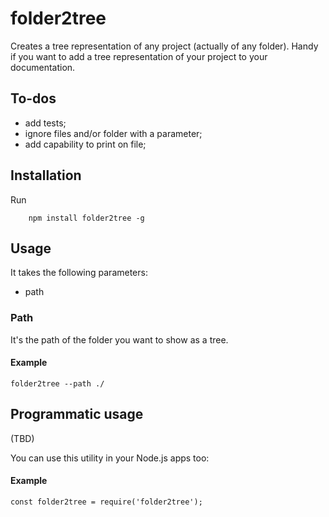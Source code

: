 # folder2tree #

Creates a tree representation of any project (actually of any folder). Handy if you want to add a tree 
representation of your project to your documentation.

## To-dos

- add tests;
- ignore files and/or folder with a parameter;
- add capability to print on file;

## Installation ##
Run 

```
    npm install folder2tree -g
```

## Usage ##
It takes the following parameters:

- path

### Path ###

It's the path of the folder you want to show as a tree.

#### Example ####

```
folder2tree --path ./
```

## Programmatic usage ##

(TBD)

You can use this utility in your Node.js apps too:

#### Example ####

```
const folder2tree = require('folder2tree');

``` 
